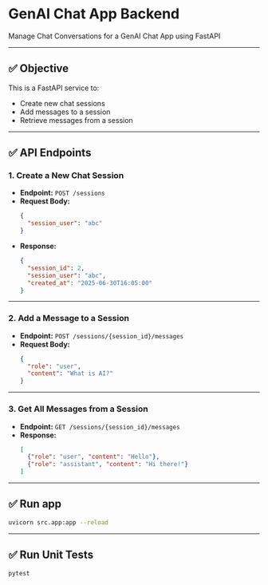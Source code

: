 
# GenAI Chat App Backend

Manage Chat Conversations for a GenAI Chat App using FastAPI

---

## ✅ Objective

This is a FastAPI service to:

- Create new chat sessions
- Add messages to a session
- Retrieve messages from a session

---

## ✅ API Endpoints

### 1. Create a New Chat Session

- **Endpoint:** `POST /sessions`
- **Request Body:**
  ```json
  {
    "session_user": "abc"
  }
  ```
- **Response:**
  ```json
  {
    "session_id": 2,
    "session_user": "abc",
    "created_at": "2025-06-30T16:05:00"
  }
  ```

---

### 2. Add a Message to a Session

- **Endpoint:** `POST /sessions/{session_id}/messages`
- **Request Body:**
  ```json
  {
    "role": "user",
    "content": "What is AI?"
  }
  ```

---

### 3. Get All Messages from a Session

- **Endpoint:** `GET /sessions/{session_id}/messages`
- **Response:**
  ```json
  [
    {"role": "user", "content": "Hello"},
    {"role": "assistant", "content": "Hi there!"}
  ]
  ```

---

## ✅ Run app

```sh
uvicorn src.app:app --reload
```

---

## ✅ Run Unit Tests

```python
pytest
```
